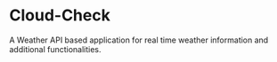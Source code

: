 # Cloud-Check
A Weather API based application for real time weather information and additional functionalities.
